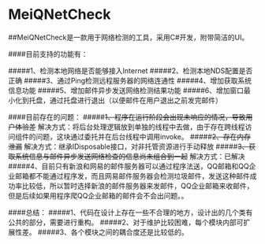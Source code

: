 # MeiQNetCheck

##MeiQNetCheck是一款用于网络检测的工具，采用C#开发，附带简洁的UI。

####目前支持的功能有：

#####1、检测本地网络是否能够接入Internet
#####2、检测本地NDS配置是否正确
#####3、通过Ping检测远程服务器的网络连通性
#####4、增加获取系统信息功能
#####5、增加邮件异步发送网络检测结果功能
#####6、增加窗口最小化到托盘，通过托盘进行退出（以便邮件在用户退出之前发完邮件）

####目前存在的问题：
#####~~1、程序在运行阶段会出现未响应的情况，导致用户体验差~~
    解决方式：将后台处理逻辑放到单独的线程中去做，由于存在跨线程访问组件的问题，这块通过委托并在后台线程中调用invoke。
#####~~2、存在内存泄漏~~
    解决方式：继承IDisposable接口，对非托管资源进行手动释放
#####~~3、获取系统信息与邮件异步发送网络检查的信息尚未组合到一起~~
    解决方式：已解决
#####4、目前只有新浪和网易的邮件服务器可以通过程序法送，QQ邮箱和QQ企业邮箱都不能通过程序发，而且网易邮件服务器会检测垃圾邮件，发送这种邮件成功率比较低，所以暂时选择新浪的邮件服务器来发邮件，QQ企业邮箱来收邮件，但是后续如果用程序爬QQ企业邮箱的邮件会不会出问题。。
    
####总结：
#####1、代码在设计上存在一些不合理的地方，设计出的几个类有公共的部分，需要进行重构。
#####2、对于维护比较困难，每个模块内部可扩展性差。
#####3、各个模块之间的耦合度还是比较低的。

    
